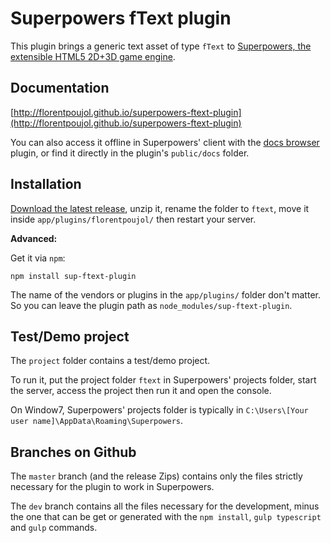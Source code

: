 # Superpowers fText plugin

This plugin brings a generic text asset of type `fText` to [Superpowers, the extensible HTML5 2D+3D game engine](http://sparklinlabs.com).

## Documentation

[http://florentpoujol.github.io/superpowers-ftext-plugin](http://florentpoujol.github.io/superpowers-ftext-plugin)

You can also access it offline in Superpowers' client with the [docs browser](https://github.com/florentpoujol/superpowers-docs-browser-plugin) plugin, or find it directly in the plugin's `public/docs` folder.

## Installation

[Download the latest release](https://github.com/florentpoujol/superpowers-ftext-plugin/releases), unzip it, rename the folder to `ftext`, move it inside `app/plugins/florentpoujol/` then restart your server.

__Advanced:__

Get it via `npm`:

    npm install sup-ftext-plugin

The name of the vendors or plugins in the `app/plugins/` folder don't matter.  
So you can leave the plugin path as `node_modules/sup-ftext-plugin`.

## Test/Demo project

The `project` folder contains a test/demo project.  

To run it, put the project folder `ftext` in Superpowers' projects folder, start the server, access the project then run it and open the console.

On Window7, Superpowers' projects folder is typically in `C:\Users\[Your user name]\AppData\Roaming\Superpowers`.

## Branches on Github

The `master` branch (and the release Zips) contains only the files strictly necessary for the plugin to work in Superpowers.

The `dev` branch contains all the files necessary for the development, minus the one that can be get or generated with the `npm install`, `gulp typescript` and `gulp` commands.

